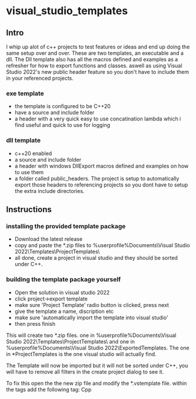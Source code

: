 # visual_studio_templates

## Intro
I whip up alot of c++ projects to test features or ideas and end up doing the same setup over and over.
These are two templates, an executable and a dll.
The Dll template also has all the macros defined and examples as a refresher for how to export functions and classes. aswell as using Visual Studio 2022's new public header feature so you don't have to include them in your referenced projects.

### exe template
- the template is configured to be C++20
- have a source and include folder
- a header with a very quick easy to use concatination lambda which i find useful and quick to use for logging

### dll template
- c++20 enabled
- a source and include folder
- a header with windows DllExport macros defined and examples on how to use them
- a folder called public_headers. The project is setup to automatically export those headers to referencing projects so you dont have to setup the extra include directories.

## Instructions

### installing the provided template package
- Download the latest release
- copy and paste the \*.zip files to %userprofile%Documents\Visual Studio 2022\Templates\ProjectTemplates\
- all done, create a project in visual studio and they should be sorted under C++.

### building the template package yourself
- Open the solution in visual studio 2022
- click project->export template
- make sure 'Project Template' radio button is clicked, press next
- give the template a name, discription etc 
- make sure 'automatically import the template into visual studio'
- then press finish

This will create two \*.zip files. one in %userprofile%Documents\Visual Studio 2022\Templates\ProjectTemplates\ and one in %userprofile%Documents\Visual Studio 2022\ExportedTemplates\.
The one in \*ProjectTemplates is the one visual studio will actually find.

The Template will now be imported but it will not be sorted under C++, you will have to remove all filters in the create project dialog to see it.

To fix this open the the new zip file and modify the \*.vstemplate file. within the <LanguageTag> tags add the following tag: <LanguageTag>Cpp</LanguageTag>